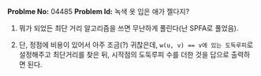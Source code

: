 **Problme No:** 04485
**Problem Id:** 녹색 옷 입은 애가 젤다지?


1. 뭐가 되었든 최단 거리 알고리즘을 쓰면 무난하게 풀린다(난 SPFA로 풀었음).


2. 단, 정점에 비용이 있어서 아주 조금(?) 귀찮은데, `w(u, v) == v에 있는 도둑루피`로 설정해주고 최단거리를 찾은 뒤, 시작점의 도둑루피 수를 더한 것을 답으로 출력하면 된다.
